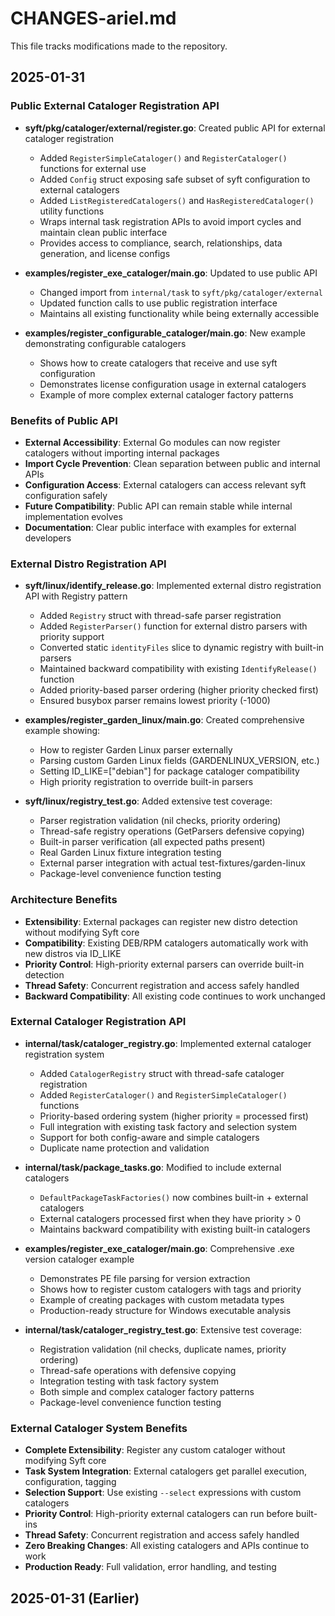 # CHANGES-ariel.md

This file tracks modifications made to the repository.

## 2025-01-31

### Public External Cataloger Registration API
- **syft/pkg/cataloger/external/register.go**: Created public API for external cataloger registration
  - Added `RegisterSimpleCataloger()` and `RegisterCataloger()` functions for external use
  - Added `Config` struct exposing safe subset of syft configuration to external catalogers  
  - Added `ListRegisteredCatalogers()` and `HasRegisteredCataloger()` utility functions
  - Wraps internal task registration APIs to avoid import cycles and maintain clean public interface
  - Provides access to compliance, search, relationships, data generation, and license configs

- **examples/register_exe_cataloger/main.go**: Updated to use public API
  - Changed import from `internal/task` to `syft/pkg/cataloger/external`
  - Updated function calls to use public registration interface
  - Maintains all existing functionality while being externally accessible

- **examples/register_configurable_cataloger/main.go**: New example demonstrating configurable catalogers
  - Shows how to create catalogers that receive and use syft configuration
  - Demonstrates license configuration usage in external catalogers
  - Example of more complex external cataloger factory patterns

### Benefits of Public API
- **External Accessibility**: External Go modules can now register catalogers without importing internal packages
- **Import Cycle Prevention**: Clean separation between public and internal APIs
- **Configuration Access**: External catalogers can access relevant syft configuration safely
- **Future Compatibility**: Public API can remain stable while internal implementation evolves
- **Documentation**: Clear public interface with examples for external developers

### External Distro Registration API
- **syft/linux/identify_release.go**: Implemented external distro registration API with Registry pattern
  - Added `Registry` struct with thread-safe parser registration
  - Added `RegisterParser()` function for external distro parsers with priority support
  - Converted static `identityFiles` slice to dynamic registry with built-in parsers
  - Maintained backward compatibility with existing `IdentifyRelease()` function
  - Added priority-based parser ordering (higher priority checked first)
  - Ensured busybox parser remains lowest priority (-1000)

- **examples/register_garden_linux/main.go**: Created comprehensive example showing:
  - How to register Garden Linux parser externally
  - Parsing custom Garden Linux fields (GARDENLINUX_VERSION, etc.)
  - Setting ID_LIKE=["debian"] for package cataloger compatibility
  - High priority registration to override built-in parsers

- **syft/linux/registry_test.go**: Added extensive test coverage:
  - Parser registration validation (nil checks, priority ordering)
  - Thread-safe registry operations (GetParsers defensive copying)
  - Built-in parser verification (all expected paths present)
  - Real Garden Linux fixture integration testing
  - External parser integration with actual test-fixtures/garden-linux
  - Package-level convenience function testing

### Architecture Benefits
- **Extensibility**: External packages can register new distro detection without modifying Syft core
- **Compatibility**: Existing DEB/RPM catalogers automatically work with new distros via ID_LIKE
- **Priority Control**: High-priority external parsers can override built-in detection
- **Thread Safety**: Concurrent registration and access safely handled
- **Backward Compatibility**: All existing code continues to work unchanged

### External Cataloger Registration API
- **internal/task/cataloger_registry.go**: Implemented external cataloger registration system
  - Added `CatalogerRegistry` struct with thread-safe cataloger registration
  - Added `RegisterCataloger()` and `RegisterSimpleCataloger()` functions
  - Priority-based ordering system (higher priority = processed first)
  - Full integration with existing task factory and selection system
  - Support for both config-aware and simple catalogers
  - Duplicate name protection and validation

- **internal/task/package_tasks.go**: Modified to include external catalogers
  - `DefaultPackageTaskFactories()` now combines built-in + external catalogers
  - External catalogers processed first when they have priority > 0
  - Maintains backward compatibility with existing built-in catalogers

- **examples/register_exe_cataloger/main.go**: Comprehensive .exe version cataloger example
  - Demonstrates PE file parsing for version extraction
  - Shows how to register custom catalogers with tags and priority
  - Example of creating packages with custom metadata types
  - Production-ready structure for Windows executable analysis

- **internal/task/cataloger_registry_test.go**: Extensive test coverage:
  - Registration validation (nil checks, duplicate names, priority ordering)
  - Thread-safe operations with defensive copying
  - Integration testing with task factory system
  - Both simple and complex cataloger factory patterns
  - Package-level convenience function testing

### External Cataloger System Benefits
- **Complete Extensibility**: Register any custom cataloger without modifying Syft core
- **Task System Integration**: External catalogers get parallel execution, configuration, tagging
- **Selection Support**: Use existing `--select` expressions with custom catalogers  
- **Priority Control**: High-priority external catalogers can run before built-ins
- **Thread Safety**: Concurrent registration and access safely handled
- **Zero Breaking Changes**: All existing catalogers and APIs continue to work
- **Production Ready**: Full validation, error handling, and testing

## 2025-01-31 (Earlier)
